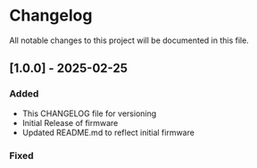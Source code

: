# Changelog

All notable changes to this project will be documented in this file.

## [1.0.0] - 2025-02-25
### Added
- This CHANGELOG file for versioning
- Initial Release of firmware
- Updated README.md to reflect initial firmware

### Fixed